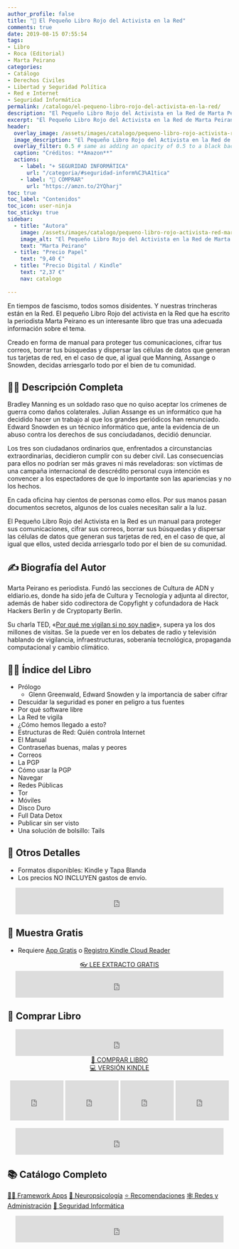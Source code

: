 ```yaml
---
author_profile: false
title: "🔐 El Pequeño Libro Rojo del Activista en la Red"
comments: true
date: 2019-08-15 07:55:54
tags:
- Libro
- Roca (Editorial)
- Marta Peirano
categories:
- Catálogo
- Derechos Civiles
- Libertad y Seguridad Política
- Red e Internet
- Seguridad Informática
permalink: /catalogo/el-pequeno-libro-rojo-del-activista-en-la-red/
description: "El Pequeño Libro Rojo del Activista en la Red de Marta Peirano"
excerpt: "El Pequeño Libro Rojo del Activista en la Red de Marta Peirano"
header:
  overlay_image: /assets/images/catalogo/pequeno-libro-rojo-activista-red-marta-peirano.jpg
  image_description: "El Pequeño Libro Rojo del Activista en la Red de Marta Peirano | Ciberninjas"
  overlay_filter: 0.5 # same as adding an opacity of 0.5 to a black background
  caption: "Créditos: **Amazon**"
  actions:
    - label: "+ SEGURIDAD INFORMÁTICA"
      url: "/categoria/#seguridad-inform%C3%A1tica"
    - label: "🛒 COMPRAR"
      url: "https://amzn.to/2YQharj"
toc: true
toc_label: "Contenidos"
toc_icon: user-ninja
toc_sticky: true
sidebar:
  - title: "Autora"
    image: /assets/images/catalogo/pequeno-libro-rojo-activista-red-marta-peiranox250.jpg
    image_alt: "El Pequeño Libro Rojo del Activista en la Red de Marta Peirano: Ciberninjas"
    text: "Marta Peirano"
  - title: "Precio Papel"
    text: "9,40 €"
  - title: "Precio Digital / Kindle"
    text: "2,37 €"
    nav: catalogo
    
---
```

En tiempos de fascismo, todos somos disidentes. Y nuestras trincheras están en la Red. El pequeño Libro Rojo del activista en la Red que ha escrito la periodista Marta Peirano es un interesante libro que tras una adecuada información sobre el tema.

Creado en forma de manual para proteger tus comunicaciones, cifrar tus correos, borrar tus búsquedas y dispersar las células de datos que generan tus tarjetas de red, en el caso de que, al igual que Manning, Assange o Snowden, decidas arriesgarlo todo por el bien de tu comunidad.

## 🙋‍♀️ Descripción Completa

Bradley Manning es un soldado raso que no quiso aceptar los crímenes de guerra como daños colaterales. Julian Assange es un informático que ha decidido hacer un trabajo al que los grandes periódicos han renunciado. Edward Snowden es un técnico informático que, ante la evidencia de un abuso contra los derechos de sus conciudadanos, decidió denunciar.

Los tres son ciudadanos ordinarios que, enfrentados a circunstancias extraordinarias, decidieron cumplir con su deber civil. Las consecuencias para ellos no podrían ser más graves ni más reveladoras: son víctimas de una campaña internacional de descrédito personal cuya intención es convencer a los espectadores de que lo importante son las apariencias y no los hechos.

En cada oficina hay cientos de personas como ellos. Por sus manos pasan documentos secretos, algunos de los cuales necesitan salir a la luz.

El Pequeño Libro Rojo del Activista en la Red es un manual para proteger sus comunicaciones, cifrar sus correos, borrar sus búsquedas y dispersar las células de datos que generan sus tarjetas de red, en el caso de que, al igual que ellos, usted decida arriesgarlo todo por el bien de su comunidad.

## ✍ Biografía del Autor

Marta Peirano es periodista. Fundó las secciones de Cultura de ADN y eldiario.es, donde ha sido jefa de Cultura y Tecnología y adjunta al director, además de haber sido codirectora de Copyfight y cofundadora de Hack Hackers Berlin y de Cryptoparty Berlin.

Su charla TED, «[Por qué me vigilan si no soy nadie](/charla-por-que-me-vigilan-si-no-soy-nadie/ "¿Por qué alguien me estaría mirando? No soy nadie. Si esta es su contribución a las conversaciones sobre vigilancia masiva, la periodista tecnológica Marta Peirano..")», supera ya los dos millones de visitas. Se la puede ver en los debates de radio y televisión hablando de vigilancia, infraestructuras, soberanía tecnológica, propaganda computacional y cambio climático.

## 🕵️‍♂️ Índice del Libro

- Prólogo
    - Glenn Greenwald, Edward Snowden y la importancia de saber cifrar
- Descuidar la seguridad es poner en peligro a tus fuentes
- Por qué software libre
- La Red te vigila
- ¿Cómo hemos llegado a esto?
- Estructuras de Red: Quién controla Internet
- El Manual
- Contraseñas buenas, malas y peores
- Correos
- La PGP
- Cómo usar la PGP
- Navegar
- Redes Públicas
- Tor
- Móviles
- Disco Duro
- Full Data Detox
- Publicar sin ser visto
- Una solución de bolsillo: Tails
    
## 📝 Otros Detalles

- Formatos disponibles: Kindle y Tapa Blanda
- Los precios NO INCLUYEN gastos de envío.

<center><iframe src="https://rcm-eu.amazon-adsystem.com/e/cm?o=30&p=48&l=ur1&category=premium&banner=1E7ZEBFW3E0G3W1WXZ82&f=ifr&linkID=36c6741f8667c2eb2286cb8ca0062ecb&t=ciberninjas07-21&tracking_id=ciberninjas07-21" width="468" height="60" scrolling="no" border="0" marginwidth="0" style="border:none;" frameborder="0"></iframe></center>

## 🎁 Muestra Gratis

- Requiere <a href="https://leer.amazon.es/?asin=B00J7X78ZG" target="_blank" title="Aplicaciones gratis para cualquier tipo de dispositivo que permiten leer los documentos de Kindle">App Gratis</a> o <a href="https://read.amazon.com">Registro Kindle Cloud Reader</a>

<center><a href="https://leer.amazon.es/?asin=B07QMB2W7G" target="_blank" class="btn btn--danger btn--large" title="Leer muestra totalmente gratis del libro El enemigo conoce el sistema en pdf online virtual">👓 LEE EXTRACTO GRATIS</a></center>

<center><iframe src="https://rcm-eu.amazon-adsystem.com/e/cm?o=30&p=13&l=ur1&category=kindle_unlimited&banner=0PYAB72K9B5NAJAM0H82&f=ifr&linkID=caea859e44b57ca1e1ab932433cdda90&t=ciberninjas07-21&tracking_id=ciberninjas07-21" width="468" height="60" scrolling="no" border="0" marginwidth="0" style="border:none;" frameborder="0"></iframe></center>

## 💖 Comprar Libro

<center><iframe src="https://rcm-eu.amazon-adsystem.com/e/cm?o=30&p=13&l=ur1&category=gift_certificates&banner=0YM2726C1ESR66Q7QG02&f=ifr&linkID=b74ea8b6b0434619f53785a367d3de3d&t=ciberninjas07-21&tracking_id=ciberninjas07-21" width="468" height="60" scrolling="no" border="0" marginwidth="0" style="border:none;" frameborder="0"></iframe></center>

<center><a href="https://amzn.to/2YQharj" class="btn btn--warning btn--large" title="Comprar El Pequeño Libro Rojo del Activista en la Red de Marta Peirano | Ciberninjas">📓 COMPRAR LIBRO</a></center>

<center><a href="https://amzn.to/33uIgmt" class="btn btn--warning btn--large" title="Comprar El Pequeño Libro Rojo del Activista en la Red de Marta Peirano | Ciberninjas">💻 VERSIÓN KINDLE</a></center>

<p><center><iframe src="https://rcm-eu.amazon-adsystem.com/e/cm?o=30&p=20&l=ur1&category=kindle&banner=0K8KMRM0NM2Y5A191Z02&f=ifr&linkID=211f5ada1acf9b558138a9115015fccc&t=ciberninjas07-21&tracking_id=ciberninjas07-21" width="120" height="90" scrolling="no" border="0" marginwidth="0" style="border:none;" frameborder="0"></iframe> <iframe src="https://rcm-eu.amazon-adsystem.com/e/cm?o=30&p=20&l=ur1&category=kindle&banner=1MY6V4BGBKF24MPVQ382&f=ifr&linkID=bc72cdf8c85667d9cf8d99ac40b234cf&t=ciberninjas07-21&tracking_id=ciberninjas07-21" width="120" height="90" scrolling="no" border="0" marginwidth="0" style="border:none;" frameborder="0"></iframe> <iframe src="https://rcm-eu.amazon-adsystem.com/e/cm?o=30&p=20&l=ur1&category=fire_tablets&banner=09F0X29YE5A28P2Z02G2&f=ifr&linkID=99987810c2d699e6b1a4becf63ee659b&t=ciberninjas07-21&tracking_id=ciberninjas07-21" width="120" height="90" scrolling="no" border="0" marginwidth="0" style="border:none;" frameborder="0"></iframe> <iframe src="https://rcm-eu.amazon-adsystem.com/e/cm?o=30&p=20&l=ur1&category=kindle_oasis&banner=0NJNYNMJ9TB937AZFHG2&f=ifr&linkID=a42c1c2fd452f496c7105f18b28d8c61&t=ciberninjas07-21&tracking_id=ciberninjas07-21" width="120" height="90" scrolling="no" border="0" marginwidth="0" style="border:none;" frameborder="0"></iframe></center></p>
<center><iframe src="https://rcm-eu.amazon-adsystem.com/e/cm?o=30&p=13&l=ur1&category=kindlestore&banner=0P95N768FCV2P0732CG2&f=ifr&linkID=75656190f347ab8c55ea09e0b6f57418&t=ciberninjas07-21&tracking_id=ciberninjas07-21" width="468" height="60" scrolling="no" border="0" marginwidth="0" style="border:none;" frameborder="0"></iframe></center>


## 📚 Catálogo Completo
<a href="/categoria/#framework-apps" title="Libros de Frameworks de Creación de Aplicaciones Multiplataforma" class="btn btn--success btn--large">👨‍💻 Framework Apps</a> <a href="/categoria/#neuropsicología" title="Libros relacionados con la neurociencia y la psicología" class="btn btn--success btn--large">🧠 Neuropsicología</a>  <a href="/categoria/#recomendaciones" title="Libros recomendados por diferentes personajes famosos de influencia" class="btn btn--success btn--large">⭐ Recomendaciones</a> <a href="/categoria/#redes-y-administraci%C3%B3n" title="Libros de Redes y Administración" class="btn btn--success btn--large">🕸 Redes y Administración</a> <a href="/categoria/#seguridad-inform%C3%A1tica" title="Libros de Categoría Seguridad Informática" class="btn btn--success btn--large">🔐 Seguridad Informática</a>

<center><iframe src="https://rcm-eu.amazon-adsystem.com/e/cm?o=30&p=13&l=ur1&category=libros&banner=16R3XS8RQ89N3YJR4B02&f=ifr&linkID=56cd664728c9a7de32cbacd0aafc13ca&t=ciberninjas07-21&tracking_id=ciberninjas07-21" width="468" height="60" scrolling="no" border="0" marginwidth="0" style="border:none;" frameborder="0"></iframe></center>
<!-- <a href="https://leanpub.com/web-hacking-101-es" class="btn btn--danger btn--large">🔐 Seguridad Informática</a> <a href="https://leanpub.com/web-hacking-101-es" class="btn btn--danger btn--large">🔐 Seguridad Informática</a> <a href="https://leanpub.com/web-hacking-101-es" class="btn btn--danger btn--large">🔐 Seguridad Informática</a> -->